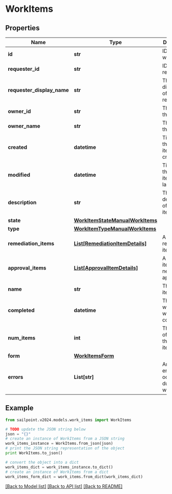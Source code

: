 # WorkItems


## Properties

Name | Type | Description | Notes
------------ | ------------- | ------------- | -------------
**id** | **str** | ID of the work item | [optional] 
**requester_id** | **str** | ID of the requester | [optional] 
**requester_display_name** | **str** | The displayname of the requester | [optional] 
**owner_id** | **str** | The ID of the owner | [optional] 
**owner_name** | **str** | The name of the owner | [optional] 
**created** | **datetime** | Time when the work item was created | [optional] 
**modified** | **datetime** | Time when the work item was last updated | [optional] 
**description** | **str** | The description of the work item | [optional] 
**state** | [**WorkItemStateManualWorkItems**](WorkItemStateManualWorkItems.md) |  | [optional] 
**type** | [**WorkItemTypeManualWorkItems**](WorkItemTypeManualWorkItems.md) |  | [optional] 
**remediation_items** | [**List[RemediationItemDetails]**](RemediationItemDetails.md) | A list of remediation items | [optional] 
**approval_items** | [**List[ApprovalItemDetails]**](ApprovalItemDetails.md) | A list of items that need to be approved | [optional] 
**name** | **str** | The work item name | [optional] 
**completed** | **datetime** | The time at which the work item completed | [optional] 
**num_items** | **int** | The number of items in the work item | [optional] 
**form** | [**WorkItemsForm**](WorkItemsForm.md) |  | [optional] 
**errors** | **List[str]** | An array of errors that ocurred during the work item | [optional] 

## Example

```python
from sailpoint.v2024.models.work_items import WorkItems

# TODO update the JSON string below
json = "{}"
# create an instance of WorkItems from a JSON string
work_items_instance = WorkItems.from_json(json)
# print the JSON string representation of the object
print WorkItems.to_json()

# convert the object into a dict
work_items_dict = work_items_instance.to_dict()
# create an instance of WorkItems from a dict
work_items_form_dict = work_items.from_dict(work_items_dict)
```
[[Back to Model list]](../README.md#documentation-for-models) [[Back to API list]](../README.md#documentation-for-api-endpoints) [[Back to README]](../README.md)


